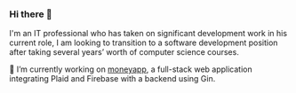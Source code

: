 ### Hi there 👋

I'm an IT professional who has taken on significant development work in his current role, I am looking to transition to a software development position after taking several years’ worth of computer science courses. 

🔭 I’m currently working on [moneyapp](https://github.com/mckinnonag/moneyapp), a full-stack web application integrating Plaid and Firebase with a backend using Gin.

<!--
**mckinnonag/mckinnonag** is a ✨ _special_ ✨ repository because its `README.md` (this file) appears on your GitHub profile.

Here are some ideas to get you started:

- 🔭 I’m currently working on ...
- 🌱 I’m currently learning ...
- 👯 I’m looking to collaborate on ...
- 🤔 I’m looking for help with ...
- 💬 Ask me about ...
- 📫 How to reach me: ...
- 😄 Pronouns: ...
- ⚡ Fun fact: ...
-->
